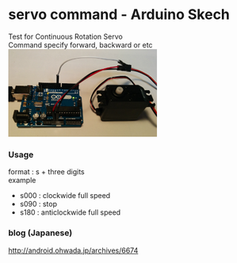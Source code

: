 # servo command - Arduino Skech

Test for Continuous Rotation Servo <br/>
Command specify forward, backward or etc <br>
<img src="https://github.com/FabLabKannai/SumobotJr/blob/master/docs/arduino_servo.png" width="300" /> <br/>

### Usage
format : s + three digits <br>
example <br>
- s000 : clockwide full speed <br>
- s090 : stop <br>
- s180 : anticlockwide full speed <br>

### blog (Japanese)
http://android.ohwada.jp/archives/6674
